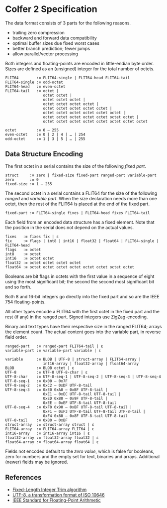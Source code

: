 # Colfer 2 Specification

The data format consists of 3 parts for the following reasons.

* trailing zero compression
* backward and forward data compatibility
* optimal buffer sizes due fixed worst cases
* better branch prediction; fewer jumps
* allow parallel/vector processing

Both integers and floating-points are encoded in little-endian byte order.
Sizes are defined as an (unsigned) integer for the total number of octets.

```bnf
FLIT64        :≡ FLIT64-single | FLIT64-head FLIT64-tail
FLIT64-single :≡ odd-octet
FLIT64-head   :≡ even-octet
FLIT64-tail   :≡ octet |
                 octet octet |
                 octet octet octet |
                 octet octet octet octet |
                 octet octet octet octet octet |
                 octet octet octet octet octet octet |
                 octet octet octet octet octet octet octet |
                 octet octet octet octet octet octet octet octet

octet         :≡ 0 – 255
even-octet    :≡ 0 | 2 | 4 | … | 254
odd-octet     :≡ 1 | 3 | 5 | … | 255
```


## Data Structure Encoding

The first octet in a serial contains the size of the following *fixed part*.

```bnf
struct     :≡ zero | fixed-size fixed-part ranged-part variable-part
zero       :≡ 0
fixed-size :≡ 1 – 255
```

The second octet in a serial contains a FLIT64 for the size of the following
*ranged* and *variable part*. When the size declaration needs more than one
octet, then the rest of the FLIT64 is placed at the end of the fixed part.

```bnf
fixed-part :≡ FLIT64-single fixes | FLIT64-head fixes FLIT64-tail
```

Each field from an encoded data structure has a fixed element. Note that the
position in the serial does not depend on the actual values.

```bnf
fixes   :≡ fixes fix | ε
fix     :≡ flags | int8 | int16 | float32 | float64 | FLIT64-single | FLIT64-head
flags   :≡ octet
int8    :≡ octet
int16   :≡ octet octet
float32 :≡ octet octet octet octet
float64 :≡ octet octet octet octet octet octet octet octet
```

Booleans are bit flags in octets with the first value in a sequence of eight
using the most significant bit; the second the second most significant bit and
so forth.

Both 8 and 16-bit integers go directly into the fixed part and so are the IEEE
754 floating-points.

All other types encode a FLIT64 with the first octet in the fixed part and the
rest (if any) in the ranged part. Signed integers use ZigZag-encoding.

Binary and text types have their respective size in the ranged FLIT64; arrays
the element count. The actual content goes into the variable part, in reverse
field order.

```bnf
ranged-part   :≡ ranged-part FLIT64-tail | ε
variable-part :≡ variable-part variable | ε

variable      :≡ BLOB | UTF-8 | struct-array | FLIT64-array |
                 int16-array | float32-array | float64-array
BLOB          :≡ BLOB octet | ε
UTF-8         :≡ UTF-8 UTF-8-char | ε
UTF-8-char    :≡ UTF-8-seq-1 | UTF-8-seq-2 | UTF-8-seq-3 | UTF-8-seq-4
UTF-8-seq-1   :≡ 0x00 – 0x7F
UTF-8-seq-2   :≡ 0xC2 – 0xDF UTF-8-tail
UTF-8-seq-3   :≡ 0xE0 0xA0 – 0xBF UTF-8-tail |
                 0xE1 – 0xEC UTF-8-tail UTF-8-tail |
                 0xED 0x80 – 0x9F UTF-8-tail |
                 0xEE – 0xEF UTF-8-tail UTF-8-tail
UTF-8-seq-4   :≡ 0xF0 0x90 – 0xBF UTF-8-tail UTF-8-tail |
                 0xF1 – 0xF3 UTF-8-tail UTF-8-tail UTF-8-tail |
                 0xF4 0x80 – 0x8F UTF-8-tail UTF-8-tail
UTF-8-tail    :≡ 0x80 – 0xBF
struct-array  :≡ struct-array struct | ε
FLIT64-array  :≡ FLIT64-array FLIT64 | ε
int16-array   :≡ int16-array int16 | ε
float32-array :≡ float32-array float32 | ε
float64-array :≡ float64-array float64 | ε
```

Fields not encoded default to the *zero value*, which is false for booleans,
zero for numbers and the empty set for text, binaries and arrays. Additional
(newer) fields may be ignored.


## References

* [Fixed-Length Integer Trim algorithm](https://github.com/pascaldekloe/flit)
* [UTF-8, a transformation format of ISO 10646](https://tools.ietf.org/rfc/rfc3629.txt)
* [IEEE Standard for Floating-Point Arithmetic](https://ieeexplore.ieee.org/document/4610935/)
